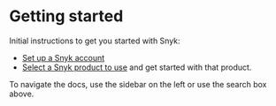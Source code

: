 # Getting started

Initial instructions to get you started with Snyk:

* [Set up a Snyk account](https://snyk.gitbook.io/user-docs/getting-started/getting-started-snyk-products)
* [Select a Snyk product to use](https://snyk.gitbook.io/user-docs/getting-started/getting-started-snyk-products/select-snyk-product-tool) and get started with that product.

To navigate the docs, use the sidebar on the left or use the search box above.

